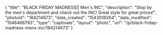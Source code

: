 {
    "title": "BLACK FRIDAY MADNESS|| Men's INC",
    "description": "Stop by the men's department and check out the INC! Great style for great prices!",
    "photoId": "184214673",
    "date_created": "1543018264",
    "date_modified": "1546466793",
    "type": "captivate",
    "layout": "photo",
    "url": "\/p\/black-friday-madness-mens-inc\/184214673"
}